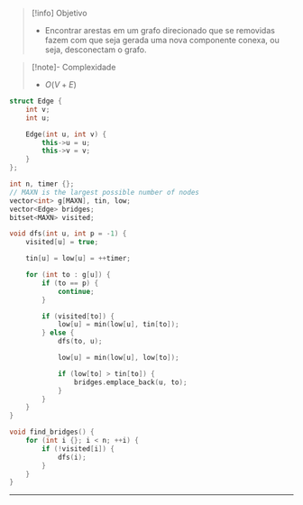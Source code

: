 > [!info] Objetivo
> - Encontrar arestas em um grafo direcionado que se removidas fazem com que seja gerada uma nova componente conexa, ou seja, desconectam o grafo.

> [!note]- Complexidade
> - $O(V + E)$

```cpp
struct Edge {
    int v;
    int u;

	Edge(int u, int v) {
		this->u = u;
		this->v = v;
	}
};

int n, timer {};
// MAXN is the largest possible number of nodes
vector<int> g[MAXN], tin, low;
vector<Edge> bridges;
bitset<MAXN> visited;

void dfs(int u, int p = -1) {
    visited[u] = true;

    tin[u] = low[u] = ++timer;

    for (int to : g[u]) {
        if (to == p) {
            continue;
        }

        if (visited[to]) {
            low[u] = min(low[u], tin[to]);
        } else {
            dfs(to, u);

            low[u] = min(low[u], low[to]);

            if (low[to] > tin[to]) {
                bridges.emplace_back(u, to);
            }
        }
    }
}

void find_bridges() {
	for (int i {}; i < n; ++i) {
		if (!visited[i]) {
			dfs(i);
		}
	}
}
```

---